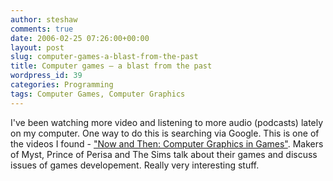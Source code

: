 ```yaml
---
author: steshaw
comments: true
date: 2006-02-25 07:26:00+00:00
layout: post
slug: computer-games-a-blast-from-the-past
title: Computer games – a blast from the past
wordpress_id: 39
categories: Programming
tags: Computer Games, Computer Graphics
---
```


I've been watching more video and listening to more audio (podcasts) lately on my computer. One way to do this is searching via Google. This is one of the videos I found - ["Now and Then: Computer Graphics in Games"](http://video.google.com/videoplay?docid=-422890025950694425&q=Computer+History+Museum). Makers of Myst, Prince of Perisa and The Sims talk about their games and discuss issues of games developement. Really very interesting stuff.
